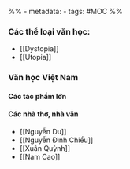 %% - metadata:
	- tags: #MOC %%
	
### Các thể loại văn học:
- [[Dystopia]]
- [[Utopia]]

### Văn học Việt Nam
#### Các tác phẩm lớn
#### Các nhà thơ, nhà văn
- [[Nguyễn Du]]
- [[Nguyễn Đình Chiểu]]
- [[Xuân Quỳnh]]
- [[Nam Cao]]
